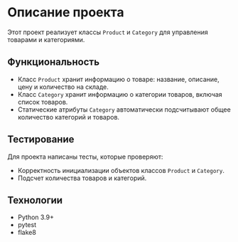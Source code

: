 # Описание проекта

Этот проект реализует классы `Product` и `Category` для управления товарами и категориями.

## Функциональность

- Класс `Product` хранит информацию о товаре: название, описание, цену и количество на складе.
- Класс `Category` хранит информацию о категории товаров, включая список товаров.
- Статические атрибуты `Category` автоматически подсчитывают общее количество категорий и товаров.

## Тестирование

Для проекта написаны тесты, которые проверяют:
- Корректность инициализации объектов классов `Product` и `Category`.
- Подсчет количества товаров и категорий.

## Технологии

- Python 3.9+
- pytest
- flake8
